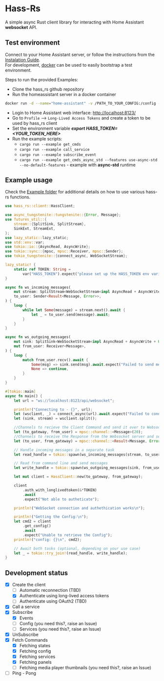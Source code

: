 # Hass-Rs

A simple async Rust client library for interacting with Home Assistant **websocket** API.

## Test environment

Connect to your Home Assistant server, or follow the instructions from the [Instalation Guide](https://www.home-assistant.io/installation/).  
For development, [docker](https://www.home-assistant.io/installation/linux#install-home-assistant-container) can be used to easily bootstrap a test environment.

Steps to run the provided Examples:

* Clone the hass_rs github repository
* Run the homeassistant server in a docker container

```bash
docker run -d --name="home-assistant" -v /PATH_TO_YOUR_CONFIG:/config -v /etc/localtime:/etc/localtime:ro --net=host homeassistant/home-assistant:stable
```

* Login to Home Assistant web interface: <http://localhost:8123/>
* Go to `Profile` --> `Long-Lived Access Tokens` and create a token to be used by hass_rs client
* Set the environment variable ***export HASS_TOKEN=<YOUR_TOKEN_HERE>***
* Run the example scripts:
  * `cargo run --example get_cmds`
  * `cargo run --example call_service`
  * `cargo run --example subscribe_event`
  * `cargo run --example get_cmds_async_std --features use-async-std --no-default-features` - example with **async-std** runtime

## Example usage

Check the [Example folder](https://github.com/danrusei/hass-rs/tree/master/examples) for additional details on how to use various hass-rs functions.

```rust
use hass_rs::client::HassClient;

use async_tungstenite::tungstenite::{Error, Message};
use futures_util::{
    stream::{SplitSink, SplitStream},
    SinkExt, StreamExt,
};
use lazy_static::lazy_static;
use std::env::var;
use tokio::io::{AsyncRead, AsyncWrite};
use tokio::sync::{mpsc, mpsc::Receiver, mpsc::Sender};
use tokio_tungstenite::{connect_async, WebSocketStream};

lazy_static! {
    static ref TOKEN: String =
        var("HASS_TOKEN").expect("please set up the HASS_TOKEN env variable before running this");
}

async fn ws_incoming_messages(
    mut stream: SplitStream<WebSocketStream<impl AsyncRead + AsyncWrite + Unpin>>,
    to_user: Sender<Result<Message, Error>>,
) {
    loop {
        while let Some(message) = stream.next().await {
            let _ = to_user.send(message).await;
        }
    }
}

async fn ws_outgoing_messages(
    mut sink: SplitSink<WebSocketStream<impl AsyncRead + AsyncWrite + Unpin>, Message>,
    mut from_user: Receiver<Message>,
) {
    loop {
        match from_user.recv().await {
            Some(msg) => sink.send(msg).await.expect("Failed to send message"),
            None => continue,
        }
    }
}

#[tokio::main]
async fn main() {
    let url = "ws://localhost:8123/api/websocket";

    println!("Connecting to - {}", url);
    let (wsclient, _) = connect_async(url).await.expect("Failed to connect");
    let (sink, stream) = wsclient.split();

    //Channels to recieve the Client Command and send it over to Websocket server
    let (to_gateway, from_user) = mpsc::channel::<Message>(20);
    //Channels to receive the Response from the Websocket server and send it over to Client
    let (to_user, from_gateway) = mpsc::channel::<Result<Message, Error>>(20);

    // Handle incoming messages in a separate task
    let read_handle = tokio::spawn(ws_incoming_messages(stream, to_user));

    // Read from command line and send messages
    let write_handle = tokio::spawn(ws_outgoing_messages(sink, from_user));

    let mut client = HassClient::new(to_gateway, from_gateway);

    client
        .auth_with_longlivedtoken(&*TOKEN)
        .await
        .expect("Not able to autheticate");

    println!("WebSocket connection and authethication works\n");

    println!("Getting the Config:\n");
    let cmd2 = client
        .get_config()
        .await
        .expect("Unable to retrieve the Config");
    println!("config: {}\n", cmd2);

    // Await both tasks (optional, depending on your use case)
    let _ = tokio::try_join!(read_handle, write_handle);
}
```

## Development status

* [x] Create the client
  * [ ] Automatic reconnection (TBD)
  * [x] Authenticate using long-lived access tokens
  * [ ] Authenticate using OAuth2 (TBD)
* [x] Call a service
* [x] Subscribe
  * [x] Events
  * [ ] Config (you need this?, raise an Issue)
  * [ ] Services (you need this?, raise an Issue)
* [x] UnSubscribe
* [x] Fetch Commands
  * [x] Fetching states
  * [x] Fetching config
  * [x] Fetching services
  * [x] Fetching panels
  * [ ] Fetching media player thumbnails (you need this?, raise an Issue)
* [ ] Ping - Pong
